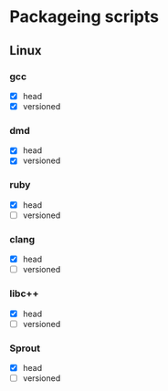 # Packageing scripts
## Linux
### gcc
- [x] head
- [x] versioned

### dmd
- [x] head
- [x] versioned

### ruby
- [x] head
- [ ] versioned

### clang
- [x] head
- [ ] versioned

### libc++
- [x] head
- [ ] versioned

### Sprout
- [x] head
- [ ] versioned